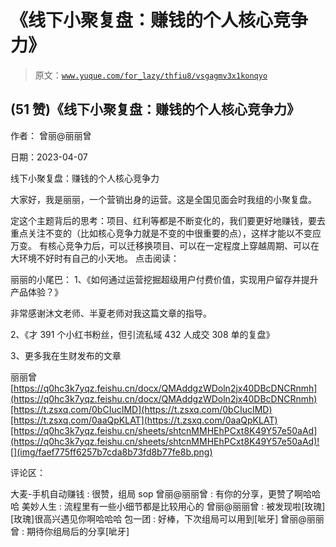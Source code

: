 # 《线下小聚复盘：赚钱的个人核心竞争力》

> 原文：[`www.yuque.com/for_lazy/thfiu8/vsgagmv3x1konqyo`](https://www.yuque.com/for_lazy/thfiu8/vsgagmv3x1konqyo)



## (51 赞)《线下小聚复盘：赚钱的个人核心竞争力》 

作者： 曾丽@丽丽曾 

日期：2023-04-07 

线下小聚复盘：赚钱的个人核心竞争力 

大家好，我是丽丽，一个营销出身的运营。这是全国见面会时我组的小聚复盘。 

定这个主题背后的思考：项目、红利等都是不断变化的，我们要更好地赚钱，要去重点关注不变的（比如核心竞争力就是不变的中很重要的点），这样才能以不变应万变。 有核心竞争力后，可以迁移换项目、可以在一定程度上穿越周期、可以在大环境不好时有自己的小天地。 点击阅读： 

丽丽的小尾巴： 1、《如何通过运营挖掘超级用户付费价值，实现用户留存并提升产品体验？》 

非常感谢沐文老师、半夏老师对我这篇文章的指导。 

2、《才 391 个小红书粉丝，但引流私域 432 人成交 308 单的复盘》 

3、更多我在生财发布的文章 

丽丽曾 [https://q0hc3k7yqz.feishu.cn/docx/QMAddgzWDoln2jx40DBcDNCRnmh](https://q0hc3k7yqz.feishu.cn/docx/QMAddgzWDoln2jx40DBcDNCRnmh)[https://t.zsxq.com/0bCIucIMD](https://t.zsxq.com/0bCIucIMD)[https://t.zsxq.com/0aaQpKLAT](https://t.zsxq.com/0aaQpKLAT)[https://q0hc3k7yqz.feishu.cn/sheets/shtcnMMHEhPCxt8K49Y57e50aAd](https://q0hc3k7yqz.feishu.cn/sheets/shtcnMMHEhPCxt8K49Y57e50aAd)![](img/faef775ff6257b7cda8b73fd8b77fe8b.png) 

评论区： 

大麦-手机自动赚钱 : 很赞，组局 sop 曾丽@丽丽曾 : 有你的分享，更赞了啊哈哈哈 美妙人生 : 流程里有一些小细节都是比较用心的 曾丽@丽丽曾 : 被发现啦[玫瑰][玫瑰]很高兴遇见你啊哈哈哈 包一团 : 好棒，下次组局可以用到[呲牙] 曾丽@丽丽曾 : 期待你组局后的分享[呲牙]